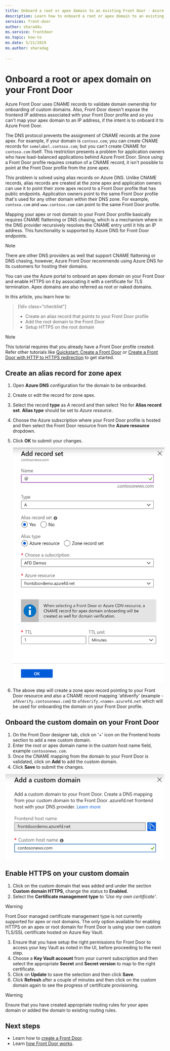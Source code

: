 ```yaml
---
title: Onboard a root or apex domain to an existing Front Door - Azure portal
description: Learn how to onboard a root or apex domain to an existing Front Door using the Azure portal.
services: front-door
author: sharad4u
ms.service: frontdoor
ms.topic: how-to
ms.date: 5/21/2019
ms.author: sharadag

---
```

# Onboard a root or apex domain on your Front Door
Azure Front Door uses CNAME records to validate domain ownership for onboarding of custom domains. Also, Front Door doesn't expose the frontend IP address associated with your Front Door profile and so you can't map your apex domain to an IP address, if the intent is to onboard it to Azure Front Door.

The DNS protocol prevents the assignment of CNAME records at the zone apex. For example, if your domain is `contoso.com`; you can create CNAME records for `somelabel.contoso.com`; but you can't create CNAME for `contoso.com` itself. This restriction presents a problem for application owners who have load-balanced applications behind Azure Front Door. Since using a Front Door profile requires creation of a CNAME record, it isn't possible to point at the Front Door profile from the zone apex.

This problem is solved using alias records on Azure DNS. Unlike CNAME records, alias records are created at the zone apex and application owners can use it to point their zone apex record to a Front Door profile that has public endpoints. Application owners point to the same Front Door profile that's used for any other domain within their DNS zone. For example, `contoso.com` and `www.contoso.com` can point to the same Front Door profile. 

Mapping your apex or root domain to your Front Door profile basically requires CNAME flattening or DNS chasing, which is a mechanism where in the DNS provider recursively resolves the CNAME entry until it hits an IP address. This functionality is supported by Azure DNS for Front Door endpoints. 

> [!NOTE]
> There are other DNS providers as well that support CNAME flattening or DNS chasing, however, Azure Front Door recommends using Azure DNS for its customers for hosting their domains.

You can use the Azure portal to onboard an apex domain on your Front Door and enable HTTPS on it by associating it with a certificate for TLS termination. Apex domains are also referred as root or naked domains.

In this article, you learn how to:

> [!div class="checklist"]
> * Create an alias record that points to your Front Door profile
> * Add the root domain to the Front Door
> * Setup HTTPS on the root domain

> [!NOTE]
> This tutorial requires that you already have a Front Door profile created. Refer other tutorials like [Quickstart: Create a Front Door](./quickstart-create-front-door.md) or [Create a Front Door with HTTP to HTTPS redirection](./front-door-how-to-redirect-https.md) to get started.

## Create an alias record for zone apex

1. Open **Azure DNS** configuration for the domain to be onboarded.
2. Create or edit the record for zone apex.
3. Select the record **type** as _A_ record and then select _Yes_ for **Alias record set**. **Alias type** should be set to _Azure resource_.
4. Choose the Azure subscription where your Front Door profile is hosted and then select the Front Door resource from the **Azure resource** dropdown.
5. Click **OK** to submit your changes.

    ![Alias record for zone apex](./media/front-door-apex-domain/front-door-apex-alias-record.png)

6. The above step will create a zone apex record pointing to your Front Door resource and also a CNAME record mapping 'afdverify' (example - `afdverify.contosonews.com`) to `afdverify.<name>.azurefd.net` which will be used for onboarding the domain on your Front Door profile.

## Onboard the custom domain on your Front Door

1. On the Front Door designer tab, click on '+' icon on the Frontend hosts section to add a new custom domain.
2. Enter the root or apex domain name in the custom host name field, example `contosonews.com`.
3. Once the CNAME mapping from the domain to your Front Door is validated, click on **Add** to add the custom domain.
4. Click **Save** to submit the changes.

![Custom domain menu](./media/front-door-apex-domain/front-door-onboard-apex-domain.png)

## Enable HTTPS on your custom domain

1. Click on the custom domain that was added and under the section **Custom domain HTTPS**, change the status to **Enabled**.
2. Select the  **Certificate management type** to _'Use my own certificate'_.

> [!WARNING]
> Front Door managed certificate management type is not currently supported for apex or root domains. The only option available for enabling HTTPS on an apex or root domain for Front Door is using your own custom TLS/SSL certificate hosted on Azure Key Vault.

3. Ensure that you have setup the right permissions for Front Door to access your key Vault as noted in the UI, before proceeding to the next step.
4. Choose a **Key Vault account** from your current subscription and then select the appropriate **Secret** and **Secret version** to map to the right certificate.
5. Click on **Update** to save the selection and then click **Save**.
6. Click **Refresh** after a couple of minutes and then click on the custom domain again to see the progress of certificate provisioning. 

> [!WARNING]
> Ensure that you have created appropriate routing rules for your apex domain or added the domain to existing routing rules.

## Next steps

- Learn how to [create a Front Door](quickstart-create-front-door.md).
- Learn [how Front Door works](front-door-routing-architecture.md).